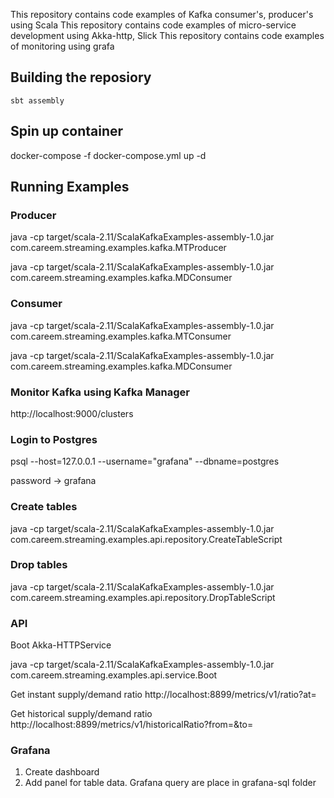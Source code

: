 This repository contains code examples of Kafka consumer's, producer's using Scala
This repository contains code examples of micro-service development using Akka-http, Slick
This repository contains code examples of monitoring using grafa

## Building the reposiory

    sbt assembly
    
## Spin up container

docker-compose -f docker-compose.yml up -d

## Running Examples

### Producer

java -cp target/scala-2.11/ScalaKafkaExamples-assembly-1.0.jar com.careem.streaming.examples.kafka.MTProducer 

java -cp target/scala-2.11/ScalaKafkaExamples-assembly-1.0.jar com.careem.streaming.examples.kafka.MDConsumer


### Consumer
java -cp target/scala-2.11/ScalaKafkaExamples-assembly-1.0.jar com.careem.streaming.examples.kafka.MTConsumer

java -cp target/scala-2.11/ScalaKafkaExamples-assembly-1.0.jar com.careem.streaming.examples.kafka.MDConsumer

### Monitor Kafka using Kafka Manager

http://localhost:9000/clusters

### Login to Postgres

psql --host=127.0.0.1 --username="grafana"  --dbname=postgres

password -> grafana

### Create tables

java -cp target/scala-2.11/ScalaKafkaExamples-assembly-1.0.jar com.careem.streaming.examples.api.repository.CreateTableScript

### Drop tables

java -cp target/scala-2.11/ScalaKafkaExamples-assembly-1.0.jar com.careem.streaming.examples.api.repository.DropTableScript

### API

Boot Akka-HTTPService

java -cp target/scala-2.11/ScalaKafkaExamples-assembly-1.0.jar com.careem.streaming.examples.api.service.Boot

Get instant supply/demand ratio http://localhost:8899/metrics/v1/ratio?at=<UTC timestamp>

Get historical supply/demand ratio http://localhost:8899/metrics/v1/historicalRatio?from=<UTC timestamp>&to=<UTC timestamp>

### Grafana

1. Create dashboard
2. Add panel for table data. Grafana query are place in grafana-sql folder
